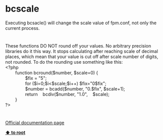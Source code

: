 # bcscale




<div class="phpcode"><span class="html">
Executing bcsacle() will change the scale value of fpm.conf, not only the current process.</span>
</div>
  

#


<div class="phpcode"><span class="html">
These functions DO NOT round off your values. No arbitrary precision libraries do it this way. It stops calculating after reaching scale of decimal places, which mean that your value is cut off after scale number of digits, not rounded. To do the rounding use something like this:<br><span class="default">&lt;?php<br>&#xA0; &#xA0; &#xA0; &#xA0; </span><span class="keyword">function </span><span class="default">bcround</span><span class="keyword">(</span><span class="default">$number</span><span class="keyword">, </span><span class="default">$scale</span><span class="keyword">=</span><span class="default">0</span><span class="keyword">) {<br>&#xA0; &#xA0; &#xA0; &#xA0; &#xA0; &#xA0; &#xA0; &#xA0; </span><span class="default">$fix </span><span class="keyword">= </span><span class="string">&quot;5&quot;</span><span class="keyword">;<br>&#xA0; &#xA0; &#xA0; &#xA0; &#xA0; &#xA0; &#xA0; &#xA0; for (</span><span class="default">$i</span><span class="keyword">=</span><span class="default">0</span><span class="keyword">;</span><span class="default">$i</span><span class="keyword">&lt;</span><span class="default">$scale</span><span class="keyword">;</span><span class="default">$i</span><span class="keyword">++) </span><span class="default">$fix</span><span class="keyword">=</span><span class="string">&quot;0</span><span class="default">$fix</span><span class="string">&quot;</span><span class="keyword">;<br>&#xA0; &#xA0; &#xA0; &#xA0; &#xA0; &#xA0; &#xA0; &#xA0; </span><span class="default">$number </span><span class="keyword">= </span><span class="default">bcadd</span><span class="keyword">(</span><span class="default">$number</span><span class="keyword">, </span><span class="string">&quot;0.</span><span class="default">$fix</span><span class="string">&quot;</span><span class="keyword">, </span><span class="default">$scale</span><span class="keyword">+</span><span class="default">1</span><span class="keyword">);<br>&#xA0; &#xA0; &#xA0; &#xA0; &#xA0; &#xA0; &#xA0; &#xA0; return&#xA0; &#xA0; </span><span class="default">bcdiv</span><span class="keyword">(</span><span class="default">$number</span><span class="keyword">, </span><span class="string">&quot;1.0&quot;</span><span class="keyword">,&#xA0; &#xA0; </span><span class="default">$scale</span><span class="keyword">);<br>&#xA0; &#xA0; &#xA0; &#xA0; }<br></span><span class="default">?&gt;</span>
</span>
</div>
  

#

[Official documentation page](https://www.php.net/manual/en/function.bcscale.php)

**[⬆ to root](/)**